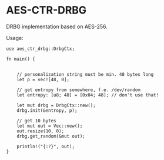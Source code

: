 # AES-CTR-DRBG

DRBG implementation based on AES-256.

Usage:

```
use aes_ctr_drbg::DrbgCtx;

fn main() {


	// personalization string must be min. 48 bytes long
	let p = vec![48, 0];

	// get entropy from somewhere, f.e. /dev/random
	let entropy: [u8; 48] = [0x04; 48]; // don't use that!

	let mut drbg = DrbgCtx::new();
	drbg.init(&entropy, p);

	// get 10 bytes
	let mut out = Vec::new();
	out.resize(10, 0);
	drbg.get_random(&mut out);

    println!("{:?}", out);
}
```

